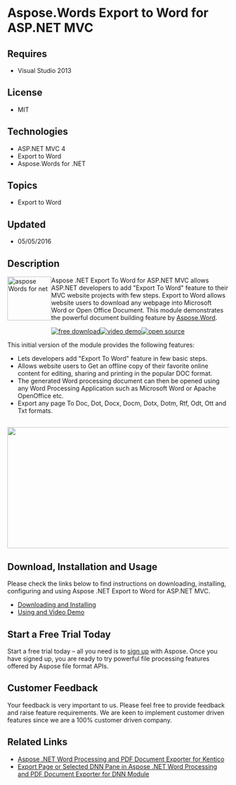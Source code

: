 # Aspose.Words Export to Word for ASP.NET MVC
## Requires
- Visual Studio 2013
## License
- MIT
## Technologies
- ASP.NET MVC 4
- Export to Word
- Aspose.Words for .NET
## Topics
- Export to Word
## Updated
- 05/05/2016
## Description

<p><a href="http://www.aspose.com/.net/word-component.aspx"><img class="alignleft size-full x_x_wp-image-11045" title="Aspose.Words for .NET logo" src="-aspose-words-for-net-e1378287014402.png" alt="aspose Words for net" width="100" height="100" style="float:left"></a>Aspose
 .NET Export To Word for ASP.NET MVC allows ASP.NET developers to add &quot;Export To Word&quot; feature to their MVC website projects with few steps. Export to Word allows website users to download any webpage into Microsoft Word or Open Office Document. This module
 demonstrates the powerful document building feature by <a href="http://www.aspose.com/word-component-suite.aspx">
Aspose.Word</a>.</p>
<div>
<p style="text-align:center"><a title="Free Download - Aspose.Words Export to Word for ASP.NET MVC" href="https://asposewordsnetmvc.codeplex.com/releases"><img title="Free Download - Aspose .NET Export GridView To Word Control" src="-free-download-icon-aspose-mp.png" alt="free download"></a><a title="Video Demo - Aspose.Words Export to Word for ASP.NET MVC" href="https://youtu.be/vteWnbIy8Ag"><img title="Video Demo - Aspose .NET Export Users and Roles to Excel" src="-video-demo-icon-aspose-mp.png" alt="video demo"></a><a title="Source Code - Aspose.Words Export to Word for ASP.NET MVC" href="https://asposewordsnetmvc.codeplex.com/SourceControl/latest"><img title="Source Code - Aspose .NET Export GridView To Word Control" src="-open-source-icon-aspose-mp.png" alt="open source"></a></p>
<p>This initial version of the module provides the following features:</p>
<ul>
<li>Lets developers add &quot;Export To Word&quot; feature in few basic steps. </li><li>Allows website users to Get an offline copy of their favorite online content for editing, sharing and printing in the popular DOC format.
</li><li>The generated Word processing document can then be opened using any Word Processing Application such as Microsoft Word or Apache OpenOffice etc.
</li><li>Export any page To Doc, Dot, Docx, Docm, Dotx, Dotm, Rtf, Odt, Ott and Txt formats.
</li></ul>
<h2><a href="http://www.aspose.com/blogs/wp-content/uploads/2015/12/Screenshot-2015-12-31-17.05.59.png"><img class="aligncenter size-large x_x_wp-image-26894" title="Aspose .NET Export to Word" src="-screenshot-2015-12-31-17.05.59-1024x443.png" alt="" width="640" height="276"></a></h2>
<h2>Download, Installation and Usage</h2>
<p>Please check the links below to find instructions on downloading, installing, configuring and using Aspose .NET Export to Word for ASP.NET MVC.</p>
<ul>
<li><a href="http://www.aspose.com/docs/display/wordsnet/Aspose&#43;Export&#43;to&#43;Word&#43;for&#43;ASP.NET&#43;MVC#AsposeExporttoWordforASP.NETMVC-Downloading">Downloading and Installing
</a></li><li><a href="http://www.aspose.com/docs/display/wordsnet/Aspose&#43;Export&#43;to&#43;Word&#43;for&#43;ASP.NET&#43;MVC#AsposeExporttoWordforASP.NETMVC-InstallationandUsage">Using and Video Demo</a>
</li></ul>
</div>
<h2>Start a Free Trial Today</h2>
<p>Start a free trial today &ndash; all you need is to&nbsp;<a href="http://www.aspose.com/community/user/createuser.aspx">sign up</a> with Aspose. Once you have signed up, you are ready to try powerful file processing features offered by Aspose file format
 APIs.</p>
<h2>Customer Feedback</h2>
<p>Your feedback is very important to us. Please feel free to provide feedback and raise feature requirements. We are keen to implement customer driven features since we are a 100% customer driven company.</p>
<h2>Related Links</h2>
<ul>
<li><a href="http://www.aspose.com/blogs/aspose-products/aspose-words-product-family/archive/2015/02/23/aspose-.net-word-processing-and-pdf-document-exporter-for-kentico.html" target="_blank">Aspose .NET Word Processing and PDF Document Exporter for Kentico</a>
</li><li><a href="http://www.aspose.com/blogs/aspose-products/aspose-words-product-family/archive/2015/05/19/export-page-or-selected-dnn-pane-in-aspose-.net-word-processing-and-pdf-document-exporter-for-dnn-module.html" target="_blank">Export Page or Selected DNN
 Pane in Aspose .NET Word Processing and PDF Document Exporter for DNN Module</a>
</li></ul>

